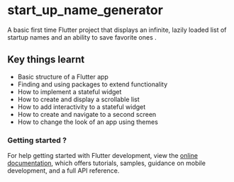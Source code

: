 # start_up_name_generator

A basic first time Flutter project that displays an infinite, lazily loaded list of startup names and an ability to save favorite ones .

## Key things learnt

- Basic structure of a Flutter app
- Finding and using packages to extend functionality
- How to implement a stateful widget
- How to create and display a scrollable list
- How to add interactivity to a stateful widget
- How to create and navigate to a second screen
- How to change the look of an app using themes

### Getting started ?

For help getting started with Flutter development, view the
[online documentation](https://docs.flutter.dev/), which offers tutorials,
samples, guidance on mobile development, and a full API reference.
